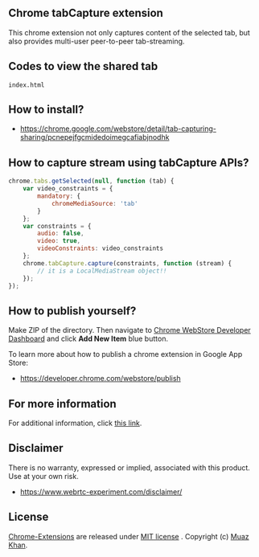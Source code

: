 ## Chrome tabCapture extension

This chrome extension not only captures content of the selected tab, but also provides multi-user peer-to-peer tab-streaming.

## Codes to view the shared tab

```
index.html
```

## How to install?

* https://chrome.google.com/webstore/detail/tab-capturing-sharing/pcnepejfgcmidedoimegcafiabjnodhk

## How to capture stream using tabCapture APIs?

```javascript
chrome.tabs.getSelected(null, function (tab) {
    var video_constraints = {
        mandatory: {
            chromeMediaSource: 'tab'
        }
    };
    var constraints = {
        audio: false,
        video: true,
        videoConstraints: video_constraints
    };
    chrome.tabCapture.capture(constraints, function (stream) {
        // it is a LocalMediaStream object!!
    });
});
```

## How to publish yourself?

Make ZIP of the directory. Then navigate to [Chrome WebStore Developer Dashboard](https://chrome.google.com/webstore/developer/dashboard) and click **Add New Item** blue button.

To learn more about how to publish a chrome extension in Google App Store:

* https://developer.chrome.com/webstore/publish

## For more information

For additional information, click [this link](https://github.com/muaz-khan/WebRTC-Experiment/blob/7cd04a81b30cdca2db159eb746e2714307640767/Chrome-Extensions/desktopCapture/README.md).

## Disclaimer

There is no warranty, expressed or implied, associated with this product. Use at your own risk.

* https://www.webrtc-experiment.com/disclaimer/

## License

[Chrome-Extensions](https://github.com/muaz-khan/Chrome-Extensions) are released under [MIT license](https://github.com/muaz-khan/Chrome-Extensions/blob/master/LICENSE) . Copyright (c) [Muaz Khan](https://MuazKhan.com).
